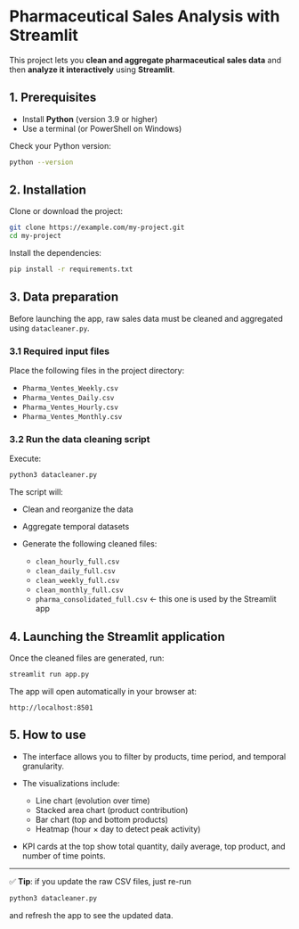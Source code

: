 # Pharmaceutical Sales Analysis with Streamlit

This project lets you **clean and aggregate pharmaceutical sales data** and then **analyze it interactively** using **Streamlit**.

## 1. Prerequisites

* Install **Python** (version 3.9 or higher)
* Use a terminal (or PowerShell on Windows)

Check your Python version:

```bash
python --version
```

## 2. Installation

Clone or download the project:

```bash
git clone https://example.com/my-project.git
cd my-project
```

Install the dependencies:

```bash
pip install -r requirements.txt
```

## 3. Data preparation

Before launching the app, raw sales data must be cleaned and aggregated using `datacleaner.py`.

### 3.1 Required input files

Place the following files in the project directory:

* `Pharma_Ventes_Weekly.csv`
* `Pharma_Ventes_Daily.csv`
* `Pharma_Ventes_Hourly.csv`
* `Pharma_Ventes_Monthly.csv`

### 3.2 Run the data cleaning script

Execute:

```bash
python3 datacleaner.py
```

The script will:

* Clean and reorganize the data
* Aggregate temporal datasets
* Generate the following cleaned files:

  * `clean_hourly_full.csv`
  * `clean_daily_full.csv`
  * `clean_weekly_full.csv`
  * `clean_monthly_full.csv`
  * `pharma_consolidated_full.csv`  ← this one is used by the Streamlit app

## 4. Launching the Streamlit application

Once the cleaned files are generated, run:

```bash
streamlit run app.py
```

The app will open automatically in your browser at:

```
http://localhost:8501
```

## 5. How to use

* The interface allows you to filter by products, time period, and temporal granularity.
* The visualizations include:

  * Line chart (evolution over time)
  * Stacked area chart (product contribution)
  * Bar chart (top and bottom products)
  * Heatmap (hour × day to detect peak activity)
* KPI cards at the top show total quantity, daily average, top product, and number of time points.

---

✅ **Tip**: if you update the raw CSV files, just re-run

```bash
python3 datacleaner.py
```

and refresh the app to see the updated data.
